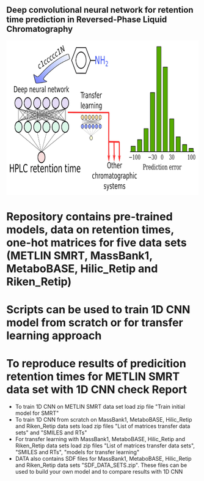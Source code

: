## Deep convolutional neural network for retention time prediction in Reversed-Phase Liquid Chromatography
<img src="graphical abstract.png" align="center" height="404" width="680"/>

# Repository contains pre-trained models, data on retention times, one-hot matrices for five data sets (METLIN SMRT, MassBank1, MetaboBASE, Hilic_Retip and Riken_Retip)
# Scripts can be used to train 1D CNN model from scratch or for transfer learning approach
# To reproduce results of predicition retention times for METLIN SMRT data set with 1D CNN check Report 

* To train 1D CNN on METLIN SMRT data set load zip file "Train initial model for SMRT"
* To train 1D CNN from scratch on MassBank1, MetaboBASE, Hilic_Retip and Riken_Retip data sets load zip files "List of matrices transfer data sets" and "SMILES and RTs"
* For transfer learning with MassBank1, MetaboBASE, Hilic_Retip and Riken_Retip data sets load zip files "List of matrices transfer data sets", "SMILES and RTs", "models for transfer learning" 
* DATA also contains SDF files for MassBank1, MetaboBASE, Hilic_Retip and Riken_Retip data sets "SDF_DATA_SETS.zip". These files can be used to build your own model and to compare results with 1D CNN


